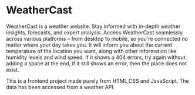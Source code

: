 # WeatherCast
WeatherCast is a weather website. Stay informed with in-depth weather insights, forecasts, and expert analysis. Access WeatherCast seamlessly across various platforms – from desktop to mobile, so you're connected no matter where your day takes you. It will inform you about the current temperature of the location you want, along with other information like humidity levels and wind speed.
If it shows a 404 errors, try again without adding a space at the end, if it still shows an error, then the place does not exist.

This is a frontend project made purely from HTML,CSS and JavaScript. The data has been accessed from a weather API.

